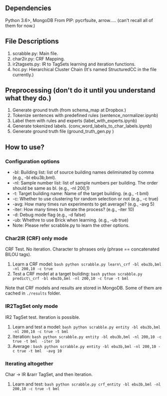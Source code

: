 ## Dependencies
Python 3.6>, MongoDB
From PIP: pycrfsuite, arrow..... (can't recall all of them for now.)

## File Descriptions
1. scrabble.py: Main file.
2. char2ir.py: CRF Mapping.
3. ir2tagsets.py: IR to TagSets learning and iteration functions.
4. hcc.py: Hierarchical Cluster Chain (It's named StructuredCC in the file currently.)

## Preprocessing (don't do it until you understand what they do.)
1. Generate ground truth (from schema\_map at Dropbox.)
2. Tokenize sentences with predefined rules (sentence\_normalizer.ipynb)
3. Label them with rules and experts (label\_with\_experts.ipynb)
4. Generate tokenized labels. (conv\_word\_labels\_to\_char\_labels.ipynb)
5. Generate ground truth file (ground\_truth\_gen.py <building>)

## How to use?
### Configuration options
 - -bl: Building list: list of source building names deliminated by comma (e.g., -bl ebu3b,bml).
 - -nl: Sample number list: list of sample numbers per building. The order should be same as bl. (e.g., -nl 200,1)
 - -t: Target building name: Name of the target building. (e.g., -t bml)
 - -c: Whether to use clustering for random selection or not (e.g., -c true)
 - -avg: How many times run experiments to get average? (e.g., -avg 5)
 - -iter: How many times to iterate the process? (e.g., -iter 10)
 - -d: Debug mode flag (e.g., -d false)
 - -ub: Whethre to use Brick when learning. (e.g., -ub true)
 - Note: Please refer scrabble.py to learn the other options.

### Char2IR (CRF) only mode
CRF Test. No iteration. Character to phrases only (phrase == concatenated BILOU tags).
1. Learn a CRF model: ```bash python scrabble.py learn\_crf -bl ebu3b,bml -nl 200,10 -c true ```
2. Test a CRF model at a target building: ```bash python scrabble.py predict\_crf -bl ebu3b,bml -nl 200,10 -c true -t bml```

Note that CRF models and results are stored in MongoDB. Some of them are cached in ``` ./results ``` folder.


### IR2TagSet only mode
IR2 TagSet test. Iteration is possible.
1. Learn and test a model: ```bash python scrabble.py entity -bl ebu3b,bml -nl 200,10 -c true -t bml ```
2. Iteration: ```bash python scrabble.py entity -bl ebu3b,bml -nl 200,10 -c true -t bml  -iter 10```
2. Average : ```bash python scrabble.py entity -bl ebu3b,bml -nl 200,10 -c true -t bml  -avg 10```

### Iterating altogether
Char &rarr; IR &rarr TagSet, and then iteration.
1. Learn and test: ```bash python scrabble.py crf_entity -bl ebu3b,bml -nl 200,10 -c true -t bml ```
